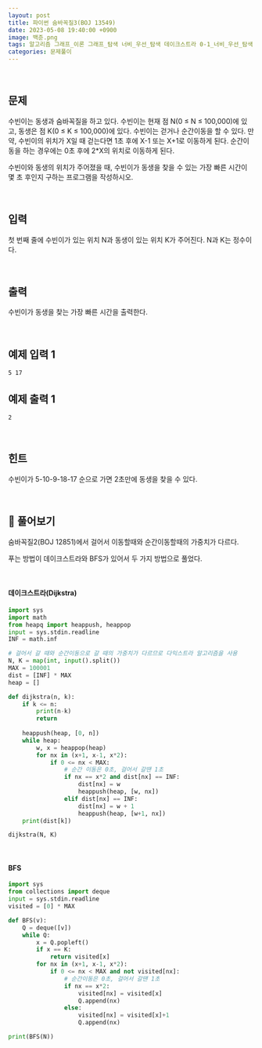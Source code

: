 ```yaml
---
layout: post
title: 파이썬 숨바꼭질3(BOJ 13549)
date: 2023-05-08 19:40:00 +0900
image: 백준.png
tags: 알고리즘 그래프_이론 그래프_탐색 너비_우선_탐색 데이크스트라 0-1_너비_우선_탐색
categories: 문제풀이
---
```


<br>

## 문제

수빈이는 동생과 숨바꼭질을 하고 있다. 수빈이는 현재 점 N(0 ≤ N ≤ 100,000)에 있고, 동생은 점 K(0 ≤ K ≤ 100,000)에 있다. 수빈이는 걷거나 순간이동을 할 수 있다. 만약, 수빈이의 위치가 X일 때 걷는다면 1초 후에 X-1 또는 X+1로 이동하게 된다. 순간이동을 하는 경우에는 0초 후에 2*X의 위치로 이동하게 된다.

수빈이와 동생의 위치가 주어졌을 때, 수빈이가 동생을 찾을 수 있는 가장 빠른 시간이 몇 초 후인지 구하는 프로그램을 작성하시오.

<br>

## 입력

첫 번째 줄에 수빈이가 있는 위치 N과 동생이 있는 위치 K가 주어진다. N과 K는 정수이다.

<br>

## 출력

수빈이가 동생을 찾는 가장 빠른 시간을 출력한다.

<br>

## 예제 입력 1 

```
5 17
```

## 예제 출력 1 

```
2
```

<br>

## 힌트

수빈이가 5-10-9-18-17 순으로 가면 2초만에 동생을 찾을 수 있다.

<br>

## 📝 풀어보기 

숨바꼭질2(BOJ 12851)에서 걸어서 이동할때와 순간이동할때의 가중치가 다르다.

푸는 방법이 데이크스트라와 BFS가 있어서 두 가지 방법으로 풀었다.

<br>

#### 데이크스트라(Dijkstra)

``` python
import sys
import math
from heapq import heappush, heappop
input = sys.stdin.readline
INF = math.inf

# 걸어서 갈 때와 순간이동으로 갈 때의 가중치가 다르므로 다익스트라 알고리즘을 사용
N, K = map(int, input().split())
MAX = 100001
dist = [INF] * MAX
heap = []

def dijkstra(n, k):
    if k <= n:
        print(n-k)
        return
    
    heappush(heap, [0, n])
    while heap:
        w, x = heappop(heap)
        for nx in (x+1, x-1, x*2):
            if 0 <= nx < MAX:
                # 순간 이동은 0초, 걸어서 갈땐 1초
                if nx == x*2 and dist[nx] == INF:
                    dist[nx] = w
                    heappush(heap, [w, nx])
                elif dist[nx] == INF:
                    dist[nx] = w + 1
                    heappush(heap, [w+1, nx])
    print(dist[k])

dijkstra(N, K)
```

<br>

#### BFS

```python
import sys
from collections import deque
input = sys.stdin.readline
visited = [0] * MAX

def BFS(v):
    Q = deque([v])
    while Q:
        x = Q.popleft()
        if x == K:
            return visited[x]
        for nx in (x+1, x-1, x*2):
            if 0 <= nx < MAX and not visited[nx]:
                # 순간이동은 0초, 걸어서 갈땐 1초
                if nx == x*2:
                    visited[nx] = visited[x]
                    Q.append(nx)
                else:
                    visited[nx] = visited[x]+1
                    Q.append(nx)

print(BFS(N))
```

